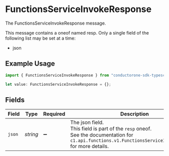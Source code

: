 # FunctionsServiceInvokeResponse

The FunctionsServiceInvokeResponse message.

This message contains a oneof named resp. Only a single field of the following list may be set at a time:
  - json


## Example Usage

```typescript
import { FunctionsServiceInvokeResponse } from "conductorone-sdk-typescript/sdk/models/shared";

let value: FunctionsServiceInvokeResponse = {};
```

## Fields

| Field                                                                                                                                                    | Type                                                                                                                                                     | Required                                                                                                                                                 | Description                                                                                                                                              |
| -------------------------------------------------------------------------------------------------------------------------------------------------------- | -------------------------------------------------------------------------------------------------------------------------------------------------------- | -------------------------------------------------------------------------------------------------------------------------------------------------------- | -------------------------------------------------------------------------------------------------------------------------------------------------------- |
| `json`                                                                                                                                                   | *string*                                                                                                                                                 | :heavy_minus_sign:                                                                                                                                       | The json field.<br/>This field is part of the `resp` oneof.<br/>See the documentation for `c1.api.functions.v1.FunctionsServiceInvokeResponse` for more details. |